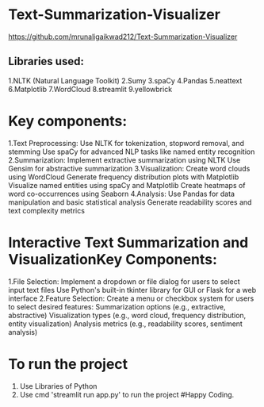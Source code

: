 # Text-Summarization-Visualizer

https://github.com/mrunaligaikwad212/Text-Summarization-Visualizer

## Libraries used:

   1.NLTK (Natural Language Toolkit)
   2.Sumy
   3.spaCy
   4.Pandas
   5.neattext
   6.Matplotlib
   7.WordCloud
   8.streamlit
   9.yellowbrick

# Key components:
1.Text Preprocessing:
  Use NLTK for tokenization, stopword removal, and stemming
  Use spaCy for advanced NLP tasks like named entity recognition
2.Summarization:
  Implement extractive summarization using NLTK
  Use Gensim for abstractive summarization
3.Visualization:
  Create word clouds using WordCloud
  Generate frequency distribution plots with Matplotlib
  Visualize named entities using spaCy and Matplotlib
  Create heatmaps of word co-occurrences using Seaborn
4.Analysis:
  Use Pandas for data manipulation and basic statistical analysis
  Generate readability scores and text complexity metrics

# Interactive Text Summarization and VisualizationKey Components:

1.File Selection:
  Implement a dropdown or file dialog for users to select input text files
  Use Python's built-in tkinter library for GUI or Flask for a web interface
2.Feature Selection:
  Create a menu or checkbox system for users to select desired features:
  Summarization options (e.g., extractive, abstractive)
  Visualization types (e.g., word cloud, frequency distribution, entity visualization)
  Analysis metrics (e.g., readability scores, sentiment analysis)
# To run the project 
1. Use Libraries of Python
2. Use cmd 'streamlit run app.py' to run the project
   #Happy Coding.
  

